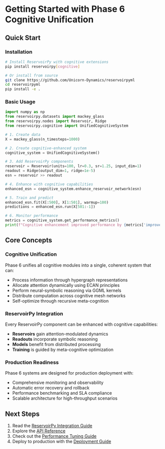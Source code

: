# Getting Started with Phase 6 Cognitive Unification

## Quick Start

### Installation
```bash
# Install ReservoirPy with cognitive extensions
pip install reservoirpy[cognitive]

# Or install from source
git clone https://github.com/Unicorn-Dynamics/reservoirpyml
cd reservoirpyml
pip install -e .
```

### Basic Usage
```python
import numpy as np
from reservoirpy.datasets import mackey_glass
from reservoirpy.nodes import Reservoir, Ridge
from reservoirpy.cognitive import UnifiedCognitiveSystem

# 1. Create data
X = mackey_glass(n_timesteps=1000)

# 2. Create cognitive-enhanced system
cognitive_system = UnifiedCognitiveSystem()

# 3. Add ReservoirPy components
reservoir = Reservoir(units=100, lr=0.3, sr=1.25, input_dim=1)
readout = Ridge(output_dim=1, ridge=1e-5)
esn = reservoir >> readout

# 4. Enhance with cognitive capabilities
enhanced_esn = cognitive_system.enhance_reservoir_network(esn)

# 5. Train and predict
enhanced_esn.fit(X[:500], X[1:501], warmup=100)
predictions = enhanced_esn.run(X[501:-1])

# 6. Monitor performance
metrics = cognitive_system.get_performance_metrics()
print(f"Cognitive enhancement improved performance by {metrics['improvement']:.1%}")
```

## Core Concepts

### Cognitive Unification
Phase 6 unifies all cognitive modules into a single, coherent system that can:
- Process information through hypergraph representations
- Allocate attention dynamically using ECAN principles
- Perform neural-symbolic reasoning via GGML kernels
- Distribute computation across cognitive mesh networks
- Self-optimize through recursive meta-cognition

### ReservoirPy Integration
Every ReservoirPy component can be enhanced with cognitive capabilities:
- **Reservoirs** gain attention-modulated dynamics
- **Readouts** incorporate symbolic reasoning
- **Models** benefit from distributed processing
- **Training** is guided by meta-cognitive optimization

### Production Readiness
Phase 6 systems are designed for production deployment with:
- Comprehensive monitoring and observability
- Automatic error recovery and rollback
- Performance benchmarking and SLA compliance
- Scalable architecture for high-throughput scenarios

## Next Steps
1. Read the [ReservoirPy Integration Guide](reservoirpy_integration.md)
2. Explore the [API Reference](../api_reference/unified_api_reference.md)
3. Check out the [Performance Tuning Guide](performance_tuning.md)
4. Deploy to production with the [Deployment Guide](production_deployment.md)
